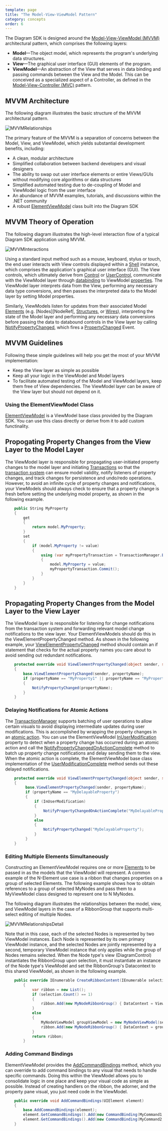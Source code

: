 ```yaml
---
template: page
title: "The Model-View-ViewModel Pattern"
category: concepts
order: 6
---
```


The Diagram SDK is designed around the [Model-View-ViewModel (MVVM)][Wiki_MVVM] architectural pattern, which comprises the following layers:

* __Model__—The object model, which represents the program's underlying data structures.
* __View__—The graphical user interface (GUI) elements of the program.
* __ViewModel__—An abstraction of the View that serves in data binding and passing commands between the View and the Model. This can be conceived as a specialized aspect of a Controller, as defined in the [Model-View-Controller (MVC)][Wiki_MVC] pattern.

## MVVM Architecture

The following diagram illustrates the basic structure of the MVVM architectural pattern.

![MVVMRelationships]

The primary feature of the MVVM is a separation of concerns between the Model, View, and ViewModel, which yields substantial development benefits, including:

* A clean, modular architecture
* Simplified collaboration between backend developers and visual designers
* The ability to swap out user interface elements or entire Views/GUIs without modifying core algorithms or data structures
* Simplified automated testing due to de-coupling of Model and ViewModel logic from the user interface
* An abundance of MVVM examples, tutorials, and discussions within the .NET community
* A robust [ElementViewModel][ElementViewModelRef] class built into the Diagram SDK

## MVVM Theory of Operation

The following diagram illustrates the high-level interaction flow of a typical Diagram SDK application using MVVM.

![MVVMInteractions]

Using a standard input method such as a mouse, keyboard, stylus or touch, the end user interacts with View controls displayed within a [Shell][ShellConcept] instance, which comprises the application's graphical user interface (GUI). The View controls, which ultimately derive from [Control][MSDN_Control] or [UserControl][MSDN_UserControl], communicate with the ViewModel layer through [databinding][MSDN_DataBinding] to ViewModel [properties][MSDN_Properties]. The ViewModel layer interprets data from the View, performing any necessary data type conversions, and then passes the interpreted data to the Model layer by setting Model properties.

Similarly, ViewModels listen for updates from their associated Model [Elements][ElementsRef] (e.g. [Nodes][NodeRef[, [Structures][StructureRef], or [Wires][WireRef]), interpreting the state of the Model layer and performing any necessary data conversions before passing the data to databound controls in the View layer by calling [NotifyPropertyChanged][NotifyPropertyChangedRef], which fires a [PropertyChanged][MSDN_PropertyChanged] Event.

## MVVM Guidelines

Following these simple guidelines will help you get the most of your MVVM implementation:

* Keep the View layer as simple as possible
* Keep all your logic in the ViewModel and Model layers
* To facilitate automated testing of the Model and ViewModel layers, keep them free of View dependencies. The ViewModel layer can be aware of the View layer but should not depend on it.

### Using the ElementViewModel Class

[ElementViewModel][ElementViewModelRef] is a ViewModel base class provided by the Diagram SDK. You can use this class directly or derive from it to add custom functinality.

## Propogating Property Changes from the View Layer to the Model Layer

The ViewModel layer is responsible for propagating user-initiated property changes to the model layer and initiating [Transactions][TransactionsRef] so that the [transaction system][TransactionRules] can ensure model validity, notify listeners of property changes, and track changes for persistence and undo/redo operations. However, to avoid an infinite cycle of property changes and notifications, your ViewModels should always check to ensure that a property change is fresh before setting the underlying model property, as shown in the following example.

```C#
	public String MyProperty
	{
		get
		{
			return model.MyProperty;
		}
		set
		{
			if (model.MyProperty != value)
			{
				using (var myPropertyTransaction = TransactionManager.BeginTransaction("Change MyProperty", TransactionPurpose.User)
				{
					model.MyProperty = value;
					myPropertyTransaction.Commit();
				}
			}
		}
	}
```

## Propagating Property Changes from the Model Layer to the View Layer

The ViewModel layer is responsible for listening for change notifications from the transaction system and forwarding relevant model change notifications to the view layer. Your ElementViewModels should do this in the ViewElementPropertyChanged method. As shown in the following example, your [ViewElementPropertyChanged][ViewElementPropertyChangedRef] method should contain an if statement that checks for the actual property names you care about to avoid sending out redundant notifications.

```C#
	protected override void ViewElementPropertyChanged(object sender, string propertyName)
	{
		base.ViewElementPropertyChanged(sender, propertyName);
		if (propertyName == "MyProperty1" || propertyName == "MyProperty2")
		{
			NotifyPropertyChanged(propertyName);
		}
	}
```

### Delaying Notifications for Atomic Actions

The [TransactionManager][TransactionManagerRef] supports batching of user operations to allow certain visuals to avoid displaying intermediate updates during user modifications. This is accomplished by wrapping the property changes in an [atomic action][AtomicAcionRef]. You can use the ElementViewModel [InUserModification][InUserModificationRef] property to detect when a property change has occurred during an atomic action and call the [NotifyPropertyChangedOnActionComplete][NotifyPropertyChangedOnActionCompleteRef] method to batch up property change notifications and delay sending them to the view. When the atomic action is complete, the ElementViewModel base class implementation of the [UserModificationComplete][UserModificationCompleteRef] method sends out these delayed notifications.

```C#
	protected override void ViewElementPropertyChanged(object sender, string propertyName)
	{
		 base.ViewElementPropertyChanged(sender, propertyName);
		 if (propertyName == "MyDelayableProperty")
		 {
			 if (InUserModification)
			 {
				 NotifyPropertyChangedOnActionComplete("MyDelayableProperty");
			 }
			 else
			 {
				 NotifyPropertyChanged("MyDelayableProperty");
			 }
		 }
	}
```

### Editing Multiple Elements Simultaneously

Constructing an ElementViewModel requires one or more [Elements][ElementsRef] to be passed in as the models that the ViewModel will represent. A common example of the N-Element use case is a ribbon that changes properties on a group of selected Elements. The following example shows how to obtain references to a group of selected MyNodes and pass them to a MyViewModel class designed to represent one to N MyNodes.

The following diagram illustrates the relationships between the model, view, and ViewModel layers in the case of a RibbonGroup that supports multi-select editing of multiple Nodes.

![MVVMRelationshipsDetail]

Note that in this case, each of the selected Nodes is represented by two ViewModel instances. Each Node is represented by its own primary ViewModel instance, and the selected Nodes are jointly represented by a second, temporary ViewModel instance that only applies while the group of Nodes remains selected. When the Node type's view (DiagramControl) instantiates the RibbonGroup upon selection, it must instantiate an instance of the Node type's ViewModel and set the RibbonGroup's Datacontext to this shared ViewModel, as shown in the following example.

```C#	
	public override IEnumerable CreateRibbonContent(IEnumerable selection)
        {
            var ribbon = new List();
            if (selection.Count() == 1)
            {
                ribbon.Add(new MyNodeRibbonGroup() { DataContext = ViewModel });
            }
            else
            {
                MyNodeViewModel groupViewModel = new MyNodeViewModel(selection.Select(t => t.Model).OfType());
                ribbon.Add(new MyNodeRibbonGroup() { DataContext = groupViewModel });
            }
            return ribbon;
        }
```

### Adding Command Bindings

ElementViewModel provides the [AddCommandBindings][AddCommandBindingsRef] method, which you can override to add command bindings to any visual that needs to handle specific commands. Doing this within the ViewModel allows you to consolidate logic in one place and keep your visual code as simple as possible. Instead of creating handlers on the ribbon, the adorner, and the property pane visual, you just need code in the ViewModel.

```C#
	public override void AddCommandBindings(UIElement element)
	{
		base.AddCommandBindings(element);
		element.GetCommandBindings().Add(new CommandBinding(MyCommand1, MyCommand1ExecuteHandler, MyCommand1CanExecuteHandler));
		element.GetCommandBindings().Add(new CommandBinding(MyCommand2, MyCommand2ExecuteHandler, MyCommand2CanExecuteHandler));
	}
```




[ShellConcept]: ../shell/shell.html
[TransactionRules]: ../InProgress.html


[MVVMInteractions]: MVVMInteractions.png
[MVVMRelationships]: MVVMRelationships.png
[MVVMRelationshipsDetail]: MVVMRelationshipsDetail.png

[MSDN_Control]: http://msdn.microsoft.com/en-us/library/ms609826
[MSDN_DataBinding]: http://msdn.microsoft.com/en-us/library/ms752347.aspx
[MSDN_Properties]: http://msdn.microsoft.com/en-us/library/aa288470(v=VS.71).aspx
[MSDN_PropertyChanged]: http://msdn.microsoft.com/en-us/library/system.componentmodel.inotifypropertychanged.propertychanged.aspx	
[MSDN_UserControl]: http://msdn.microsoft.com/en-us/library/system.windows.controls.usercontrol(v=vs.100).aspx

[AddCommandBindingsRef]: http://xgen.amer.corp.natinst.com/DiagramSDK/html/M_NationalInstruments_SourceModel_Designer_ElementViewModel_AddCommandBindings.htm
[AtomicAcionRef]: http://xgen.amer.corp.natinst.com/DiagramSDK/html/M_NationalInstruments_SourceModel_Modeling_ITransactionManager_BeginAtomicAction.htm
[ElementViewModelRef]: http://xgen.amer.corp.natinst.com/DiagramSDK/html/T_NationalInstruments_SourceModel_Designer_ElementViewModel.htm
[ElementsRef]: http://xgen.amer.corp.natinst.com/DiagramSDK/html/T_NationalInstruments_SourceModel_Modeling_Element.htm
[InUserModificationRef]: http://xgen.amer.corp.natinst.com/DiagramSDK/html/P_NationalInstruments_SourceModel_Designer_ElementViewModel_InUserModification.htm
[NodeRef]: http://xgen.amer.corp.natinst.com/DiagramSDK/html/T_NationalInstruments_SourceModel_Modeling_Node.htm
[NotifyPropertyChangedRef]: http://xgen.amer.corp.natinst.com/DiagramSDK/html/M_NationalInstruments_SourceModel_Designer_ElementViewModel_NotifyPropertyChanged.htm
[NotifyPropertyChangedOnActionCompleteRef]: http://xgen.amer.corp.natinst.com/DiagramSDK/html/M_NationalInstruments_SourceModel_Designer_ElementViewModel_NotifyPropertyChangedOnActionComplete.htm
[StructureRef]: http://xgen.amer.corp.natinst.com/DiagramSDK/html/T_NationalInstruments_SourceModel_Modeling_Structure.htm
[TransactionManagerRef]: http://xgen.amer.corp.natinst.com/DiagramSDK/html/T_NationalInstruments_SourceModel_Modeling_TransactionManager.htm
[TransactionsRef]: http://xgen.amer.corp.natinst.com/DiagramSDK/html/T_NationalInstruments_SourceModel_Modeling_Transaction.htm
[UserModificationCompleteRef]: http://xgen.amer.corp.natinst.com/DiagramSDK/html/M_NationalInstruments_SourceModel_Designer_ElementViewModel_UserModificationComplete.htm
[ViewElementPropertyChangedRef]: http://xgen.amer.corp.natinst.com/DiagramSDK/html/M_NationalInstruments_SourceModel_Designer_ElementViewModel_ViewElementPropertyChanged.htm
[WireRef]: http://xgen.amer.corp.natinst.com/DiagramSDK/html/T_NationalInstruments_SourceModel_Modeling_Wire.htm


[Wiki_MVVM]: http://en.wikipedia.org/wiki/Model_View_ViewModel
[Wiki_MVC]: http://en.wikipedia.org/wiki/Model_View_Controller